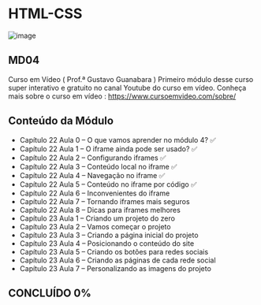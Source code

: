 # HTML-CSS 
![image](https://user-images.githubusercontent.com/87583186/171689878-de221f29-2618-4d32-8fbd-887e3277b727.png)

## MD04
Curso em Vídeo ( Prof.ª Gustavo Guanabara )
Primeiro módulo desse curso super interativo e gratuito no canal Youtube do curso em vídeo.
Conheça mais sobre o curso em vídeo : https://www.cursoemvideo.com/sobre/

Conteúdo da Módulo
 --- 
 -  Capítulo 22 Aula 0 – O que vamos aprender no módulo 4? :white_check_mark:
 -  Capítulo 22 Aula 1 – O iframe ainda pode ser usado? :white_check_mark:
 -  Capítulo 22 Aula 2 – Configurando iframes :white_check_mark:
 -  Capítulo 22 Aula 3 – Conteúdo local no iframe :white_check_mark:
 -  Capítulo 22 Aula 4 – Navegação no iframe :white_check_mark:
 -  Capítulo 22 Aula 5 – Conteúdo no iframe por código :white_check_mark:
 -  Capítulo 22 Aula 6 – Inconvenientes do iframe
 -  Capítulo 22 Aula 7 – Tornando iframes mais seguros
 -  Capítulo 22 Aula 8 – Dicas para iframes melhores
 -  Capítulo 23 Aula 1 – Criando um projeto do zero
 -  Capítulo 23 Aula 2 – Vamos começar o projeto
 -  Capítulo 23 Aula 3 – Criando a página inicial do projeto
 -  Capítulo 23 Aula 4 – Posicionando o conteúdo do site
 -  Capítulo 23 Aula 5 – Criando os botões para redes sociais
 -  Capítulo 23 Aula 6 – Criando as páginas de cada rede social
 -  Capítulo 23 Aula 7 – Personalizando as imagens do projeto

 

## CONCLUÍDO 0%
